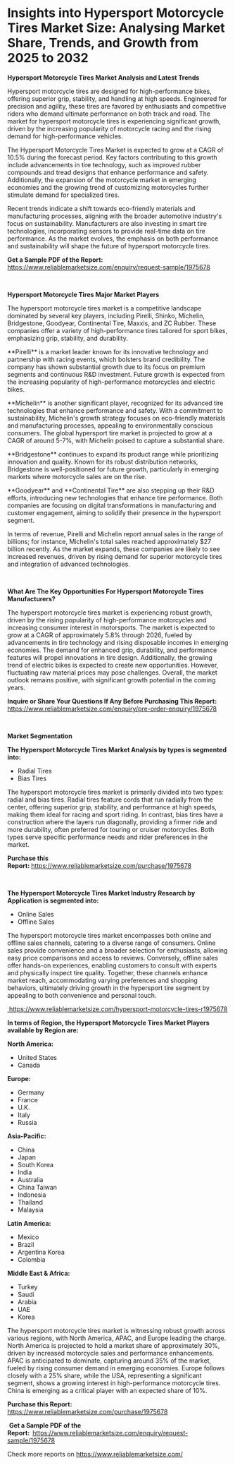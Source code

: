 <p><h1>Insights into Hypersport Motorcycle Tires Market Size: Analysing Market Share, Trends, and Growth from 2025 to 2032</h1></p><p><strong>Hypersport Motorcycle Tires Market Analysis and Latest Trends</strong></p>
<p><p>Hypersport motorcycle tires are designed for high-performance bikes, offering superior grip, stability, and handling at high speeds. Engineered for precision and agility, these tires are favored by enthusiasts and competitive riders who demand ultimate performance on both track and road. The market for hypersport motorcycle tires is experiencing significant growth, driven by the increasing popularity of motorcycle racing and the rising demand for high-performance vehicles.</p><p>The Hypersport Motorcycle Tires Market is expected to grow at a CAGR of 10.5% during the forecast period. Key factors contributing to this growth include advancements in tire technology, such as improved rubber compounds and tread designs that enhance performance and safety. Additionally, the expansion of the motorcycle market in emerging economies and the growing trend of customizing motorcycles further stimulate demand for specialized tires. </p><p>Recent trends indicate a shift towards eco-friendly materials and manufacturing processes, aligning with the broader automotive industry's focus on sustainability. Manufacturers are also investing in smart tire technologies, incorporating sensors to provide real-time data on tire performance. As the market evolves, the emphasis on both performance and sustainability will shape the future of hypersport motorcycle tires.</p></p>
<p><strong>Get a Sample PDF of the Report:&nbsp;</strong> <a href="https://www.reliablemarketsize.com/enquiry/request-sample/1975678?utm_campaign=2452&utm_medium=2&utm_source=Github&utm_content=ia&utm_term=30032025&utm_id=hypersport-motorcycle-tires">https://www.reliablemarketsize.com/enquiry/request-sample/1975678</a></p>
<p>&nbsp;</p>
<p><strong>Hypersport Motorcycle Tires Major Market Players</strong></p>
<p><p>The hypersport motorcycle tires market is a competitive landscape dominated by several key players, including Pirelli, Shinko, Michelin, Bridgestone, Goodyear, Continental Tire, Maxxis, and ZC Rubber. These companies offer a variety of high-performance tires tailored for sport bikes, emphasizing grip, stability, and durability.</p><p>**Pirelli** is a market leader known for its innovative technology and partnership with racing events, which bolsters brand credibility. The company has shown substantial growth due to its focus on premium segments and continuous R&D investment. Future growth is expected from the increasing popularity of high-performance motorcycles and electric bikes.</p><p>**Michelin** is another significant player, recognized for its advanced tire technologies that enhance performance and safety. With a commitment to sustainability, Michelin's growth strategy focuses on eco-friendly materials and manufacturing processes, appealing to environmentally conscious consumers. The global hypersport tire market is projected to grow at a CAGR of around 5-7%, with Michelin poised to capture a substantial share.</p><p>**Bridgestone** continues to expand its product range while prioritizing innovation and quality. Known for its robust distribution networks, Bridgestone is well-positioned for future growth, particularly in emerging markets where motorcycle sales are on the rise.</p><p>**Goodyear** and **Continental Tire** are also stepping up their R&D efforts, introducing new technologies that enhance tire performance. Both companies are focusing on digital transformations in manufacturing and customer engagement, aiming to solidify their presence in the hypersport segment.</p><p>In terms of revenue, Pirelli and Michelin report annual sales in the range of billions; for instance, Michelin's total sales reached approximately $27 billion recently. As the market expands, these companies are likely to see increased revenues, driven by rising demand for superior motorcycle tires and integration of advanced technologies.</p></p>
<p>&nbsp;</p>
<p><strong>What Are The Key Opportunities For Hypersport Motorcycle Tires Manufacturers?</strong></p>
<p><p>The hypersport motorcycle tires market is experiencing robust growth, driven by the rising popularity of high-performance motorcycles and increasing consumer interest in motorsports. The market is expected to grow at a CAGR of approximately 5.8% through 2026, fueled by advancements in tire technology and rising disposable incomes in emerging economies. The demand for enhanced grip, durability, and performance features will propel innovations in tire design. Additionally, the growing trend of electric bikes is expected to create new opportunities. However, fluctuating raw material prices may pose challenges. Overall, the market outlook remains positive, with significant growth potential in the coming years.</p></p>
<p><strong>Inquire or Share Your Questions If Any Before Purchasing This Report:</strong> <a href="https://www.reliablemarketsize.com/enquiry/pre-order-enquiry/1975678?utm_campaign=2452&utm_medium=2&utm_source=Github&utm_content=ia&utm_term=30032025&utm_id=hypersport-motorcycle-tires">https://www.reliablemarketsize.com/enquiry/pre-order-enquiry/1975678</a></p>
<p>&nbsp;</p>
<p><strong>Market Segmentation</strong></p>
<p><strong>The Hypersport Motorcycle Tires Market Analysis by types is segmented into:</strong></p>
<p><ul><li>Radial Tires</li><li>Bias Tires</li></ul></p>
<p><p>The hypersport motorcycle tires market is primarily divided into two types: radial and bias tires. Radial tires feature cords that run radially from the center, offering superior grip, stability, and performance at high speeds, making them ideal for racing and sport riding. In contrast, bias tires have a construction where the layers run diagonally, providing a firmer ride and more durability, often preferred for touring or cruiser motorcycles. Both types serve specific performance needs and rider preferences in the market.</p></p>
<p><strong>Purchase this Report:&nbsp;</strong><a href="https://www.reliablemarketsize.com/purchase/1975678?utm_campaign=2452&utm_medium=2&utm_source=Github&utm_content=ia&utm_term=30032025&utm_id=hypersport-motorcycle-tires">https://www.reliablemarketsize.com/purchase/1975678</a></p>
<p>&nbsp;</p>
<p><strong>The Hypersport Motorcycle Tires Market Industry Research by Application is segmented into:</strong></p>
<p><ul><li>Online Sales</li><li>Offline Sales</li></ul></p>
<p><p>The hypersport motorcycle tires market encompasses both online and offline sales channels, catering to a diverse range of consumers. Online sales provide convenience and a broader selection for enthusiasts, allowing easy price comparisons and access to reviews. Conversely, offline sales offer hands-on experiences, enabling customers to consult with experts and physically inspect tire quality. Together, these channels enhance market reach, accommodating varying preferences and shopping behaviors, ultimately driving growth in the hypersport tire segment by appealing to both convenience and personal touch.</p></p>
<p><a href="https://www.reliablemarketsize.com/hypersport-motorcycle-tires-r1975678?utm_campaign=2452&utm_medium=2&utm_source=Github&utm_content=ia&utm_term=30032025&utm_id=hypersport-motorcycle-tires">&nbsp;https://www.reliablemarketsize.com/hypersport-motorcycle-tires-r1975678</a></p>
<p><strong>In terms of Region, the Hypersport Motorcycle Tires Market Players available by Region are:</strong></p>
<p>
    <p> <strong> North America: </strong>
        <ul>
            <li>United States</li>
            <li>Canada</li>
        </ul>
        </p> 
    <p> <strong> Europe: </strong>
        <ul>
            <li>Germany</li>
            <li>France</li>
            <li>U.K.</li>
            <li>Italy</li>
            <li>Russia</li>
        </ul>
        </p> 
    <p> <strong> Asia-Pacific: </strong>
        <ul>
            <li>China</li>
            <li>Japan</li>
            <li>South Korea</li>
            <li>India</li>
            <li>Australia</li>
            <li>China Taiwan</li>
            <li>Indonesia</li>
            <li>Thailand</li>
            <li>Malaysia</li>
        </ul>
        </p> 
    <p> <strong> Latin America: </strong>
        <ul>
            <li>Mexico</li>
            <li>Brazil</li>
            <li>Argentina Korea</li>
            <li>Colombia</li>
        </ul>
        </p> 
    <p> <strong> Middle East & Africa: </strong>
        <ul>
            <li>Turkey</li>
            <li>Saudi</li>
            <li>Arabia</li>
            <li>UAE</li>
            <li>Korea</li>
        </ul>
    </p>
    </p>
<p><p>The hypersport motorcycle tires market is witnessing robust growth across various regions, with North America, APAC, and Europe leading the charge. North America is projected to hold a market share of approximately 30%, driven by increased motorcycle sales and performance enhancements. APAC is anticipated to dominate, capturing around 35% of the market, fueled by rising consumer demand in emerging economies. Europe follows closely with a 25% share, while the USA, representing a significant segment, shows a growing interest in high-performance motorcycle tires. China is emerging as a critical player with an expected share of 10%.</p></p>
<p><strong>Purchase this Report: </strong><a href="https://www.reliablemarketsize.com/purchase/1975678?utm_campaign=2452&utm_medium=2&utm_source=Github&utm_content=ia&utm_term=30032025&utm_id=hypersport-motorcycle-tires">https://www.reliablemarketsize.com/purchase/1975678</a></p>
<p>&nbsp;<strong>Get a Sample PDF of the Report:&nbsp;&nbsp;</strong><a href="https://www.reliablemarketsize.com/enquiry/request-sample/1975678?utm_campaign=2452&utm_medium=2&utm_source=Github&utm_content=ia&utm_term=30032025&utm_id=hypersport-motorcycle-tires">https://www.reliablemarketsize.com/enquiry/request-sample/1975678</a></p>
<p><strong></strong></p>
<p>Check more reports on <a href="https://www.reliablemarketsize.com/?utm_campaign=2452&utm_medium=2&utm_source=Github&utm_content=ia&utm_term=30032025&utm_id=hypersport-motorcycle-tires">https://www.reliablemarketsize.com/</a></p>